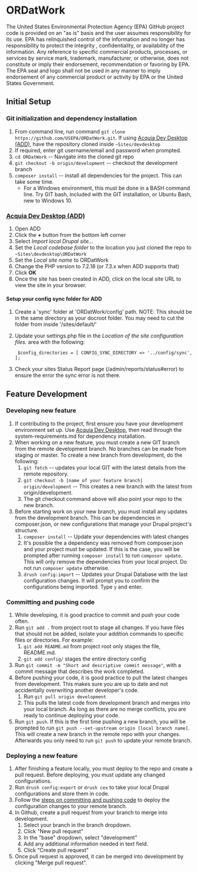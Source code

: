# ORDatWork

The United States Environmental Protection Agency (EPA) GitHub project code is provided on an "as is" basis and the user assumes responsibility for its use.  EPA has relinquished control of the information and no longer has responsibility to protect the integrity , confidentiality, or availability of the information.  Any reference to specific commercial products, processes, or services by service mark, trademark, manufacturer, or otherwise, does not constitute or imply their endorsement, recommendation or favoring by EPA.  The EPA seal and logo shall not be used in any manner to imply endorsement of any commercial product or activity by EPA or the United States Government.

## Initial Setup

### Git initialization and dependency installation
1. From command line, run command  `git clone https://github.com/USEPA/ORDatWork.git`. If using [Acquia Dev Desktop (ADD)](https://dev.acquia.com/downloads), have the repository cloned inside `~Sites/devdesktop`
2. If required, enter git username/email and password when prompted.
3. `cd ORDatWork` -- Navigate into the cloned git repo 
4. `git checkout -b origin/development` -- checkout the development branch
5. `composer install` -- install all dependencies for the project. This can take some time.
    * For a Windows environment, this must be done in a BASH command line. Try GIT bash, included with the GIT installation, or Ubuntu Bash, new to Windows 10. 


### [Acquia Dev Desktop (ADD)](https://dev.acquia.com/downloads)
1. Open ADD
2. Click the **+** button from the bottom left corner
3. Select *Import local Drupal site...*
4. Set the *Local codebase folder* to the location you just cloned the repo to `~Sites\devdesktop\ORDatWork`
5. Set the *Local site name* to ORDatWork
6. Change the PHP version to 7.2.18 (or 7.3.x when ADD supports that)
7. Click **OK**
8. Once the site has been created in ADD, click on the local site URL to view the site in your browser.

#### Setup your config sync folder for ADD
1. Create a 'sync' folder at 'ORDatWork/config' path. NOTE: This should be in the same directory as your docroot folder. You may need to cut the folder from inside '/sites/default/'
2. Update your settings.php file in the *Location of the site configuration files.* area with the following:

   ` $config_directories = [
      CONFIG_SYNC_DIRECTORY => '../config/sync',
    ];`

3. Check your sites Status Report page (/admin/reports/status#error) to ensure the error the sync error is not there.

## Feature Development

### Developing new feature
1. If contributing to the project, first ensure you have your development environment set up. Use [Acquia Dev Desktop](#acquia-dev-desktop-add), then read through the system-requirements.md for dependency installation.
2. When working on a new feature, you must create a new GIT branch from the remote development branch. No branches can be made from staging or master. To create a new branch from development, do the following:
    1. `git fetch` -- updates your local GIT with the latest details from the remote repository.
    2. `git checkout -b [name of your feature branch] origin/development` -- This creates a new branch with the latest from origin/development.
    3. The git checkout command above will also point your repo to the new branch.
 3. Before starting work on your new branch, you must install any updates from the development branch. This can be dependencies in composer.json, or new configurations that manage your Drupal project's structure.
    1. `composer install` -- Update your dependencies with latest changes
    2. It's possible the a dependency was removed from composer.json and your project must be updated. If this is the case, you will be prompted after running `composer install` to run `composer update`. This will only remove the dependencies from your local project. Do not run `composer update` otherwise. 
    3. `drush config:import` -- Updates your Drupal Database with the last configuration changes. It will prompt you to confirm the configurations being imported. Type `y` and enter.   

### Committing and pushing code
1. While developing, it is good practice to commit and push your code often. 
2. Run `git add .` from project root to stage all changes. If you have files that should not be added, isolate your addition commands to specific files or directories. For example:
    1. `git add README.md` from project root only stages the file, README.md.
    2. `git add config/` stages the entire directory config
3. Run `git commit -m "Short and descriptive commit message"`, with a commit message that describes the work completed.
4. Before pushing your code, it is good practice to pull the latest changes from development. This makes sure you are up to date and not accidentally overwriting another developer's code.
    1. Run `git pull origin development`
    2. This pulls the latest code from development branch and merges into your local branch. As long as there are no merge conflicts, you are ready to continue deploying your code.
4. Run `git push`. If this is the first time pushing a new branch, you will be prompted to run `git push --set-upstream origin [local branch name]`. This will create a new branch in the remote repo with your changes. Afterwards you only need to run `git push` to update your remote branch.

### Deploying a new feature
1. After finishing a feature locally, you must deploy to the repo and create a pull request. Before deploying, you must update any changed configurations.
2. Run `drush config:export` or `drush cex` to take your local Drupal configurations and store them in code.
3. Follow the [steps on committing and pushing code](#committing-and-pushing-code) to deploy the configuration changes to your remote branch. 
4. In Github, create a pull request from your branch to merge into development. 
    1. Select your branch in the branch dropdown.
    2. Click "New pull request"
    3. In the "base" dropdown, select "development"
    3. Add any additional information needed in text field.
    4. Click "Create pull request"
5. Once pull request is approved, it can be merged into development by clicking "Merge pull request".
    
